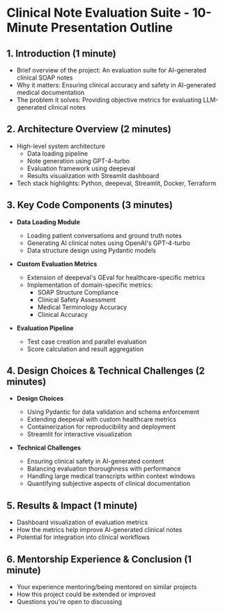 # Clinical Note Evaluation Suite - 10-Minute Presentation Outline

## 1. Introduction (1 minute)
- Brief overview of the project: An evaluation suite for AI-generated clinical SOAP notes
- Why it matters: Ensuring clinical accuracy and safety in AI-generated medical documentation
- The problem it solves: Providing objective metrics for evaluating LLM-generated clinical notes

## 2. Architecture Overview (2 minutes)
- High-level system architecture
  - Data loading pipeline
  - Note generation using GPT-4-turbo
  - Evaluation framework using deepeval
  - Results visualization with Streamlit dashboard
- Tech stack highlights: Python, deepeval, Streamlit, Docker, Terraform

## 3. Key Code Components (3 minutes)
- **Data Loading Module**
  - Loading patient conversations and ground truth notes
  - Generating AI clinical notes using OpenAI's GPT-4-turbo
  - Data structure design using Pydantic models

- **Custom Evaluation Metrics**
  - Extension of deepeval's GEval for healthcare-specific metrics
  - Implementation of domain-specific metrics:
    - SOAP Structure Compliance
    - Clinical Safety Assessment
    - Medical Terminology Accuracy
    - Clinical Accuracy

- **Evaluation Pipeline**
  - Test case creation and parallel evaluation
  - Score calculation and result aggregation

## 4. Design Choices & Technical Challenges (2 minutes)
- **Design Choices**
  - Using Pydantic for data validation and schema enforcement
  - Extending deepeval with custom healthcare metrics
  - Containerization for reproducibility and deployment
  - Streamlit for interactive visualization

- **Technical Challenges**
  - Ensuring clinical safety in AI-generated content
  - Balancing evaluation thoroughness with performance
  - Handling large medical transcripts within context windows
  - Quantifying subjective aspects of clinical documentation

## 5. Results & Impact (1 minute)
- Dashboard visualization of evaluation metrics
- How the metrics help improve AI-generated clinical notes
- Potential for integration into clinical workflows

## 6. Mentorship Experience & Conclusion (1 minute)
- Your experience mentoring/being mentored on similar projects
- How this project could be extended or improved
- Questions you're open to discussing